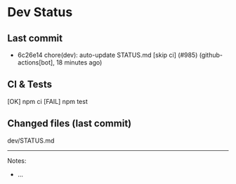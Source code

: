 # Dev Status

## Last commit
- 6c26e14 chore(dev): auto-update STATUS.md [skip ci] (#985) (github-actions[bot], 18 minutes ago)
## CI & Tests
[OK] npm ci
[FAIL] npm test

## Changed files (last commit)
dev/STATUS.md

---
Notes:
- ...
